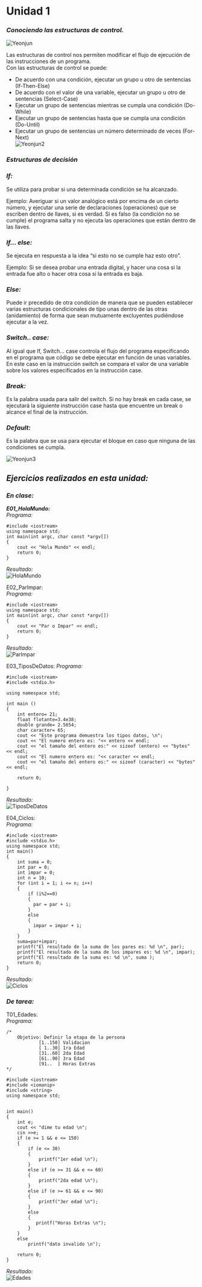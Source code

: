 # Unidad 1
### *Conociendo las estructuras de control.*  
![Yeonjun](https://i.pinimg.com/564x/9e/f7/07/9ef70774832c5225b36a6f0775e93460.jpg)  

Las estructuras de control nos permiten modificar el flujo de ejecución de las instrucciones de un programa.  
Con las estructuras de control se puede:

* De acuerdo con una condición, ejecutar un grupo u otro de sentencias (If-Then-Else)
* De acuerdo con el valor de una variable, ejecutar un grupo u otro de sentencias (Select-Case)
* Ejecutar un grupo de sentencias mientras se cumpla una condición (Do-While)
* Ejecutar un grupo de sentencias hasta que se cumpla una condición (Do-Until)
* Ejecutar un grupo de sentencias un número determinado de veces (For-Next)  
![Yeonjun2](https://i.pinimg.com/564x/2b/c1/0d/2bc10d343d59f056c0c21665bd3fe5fd.jpg)  

### *Estructuras de decisión*  
### *If:*  
Se utiliza para probar si una determinada condición se ha alcanzado.  

Ejemplo: Averiguar si un valor analógico está por encima de un cierto número, y ejecutar una serie de declaraciones (operaciones) que se escriben dentro de llaves, si es verdad. Si es falso (la condición no se cumple) el programa salta y no ejecuta las operaciones que están dentro de las llaves.

### *If… else:*  
Se ejecuta en respuesta a la idea “si esto no se cumple haz esto otro”. 

Ejemplo: Si se desea probar una entrada digital, y hacer una cosa si la entrada fue alto o hacer otra cosa si la entrada es baja.

### *Else:* 
Puede ir precedido de otra condición de manera que se pueden establecer varias estructuras condicionales de tipo unas dentro de las otras (anidamiento) de forma que sean mutuamente excluyentes pudiéndose ejecutar a la vez. 

### *Switch.. case:* 
Al igual que If, Switch... case controla el flujo del programa especificando en el programa que código se debe ejecutar en función de unas variables. En este caso en la instrucción switch se compara el valor de una variable sobre los valores especificados en la instrucción case.

### *Break:*  
Es la palabra usada para salir del switch. Si no hay break en cada case, se ejecutará la siguiente instrucción case hasta que encuentre un break o alcance el final de la instrucción.

### *Default:*  
Es la palabra que se usa para ejecutar el bloque en caso que ninguna de las condiciones se cumpla.  

![Yeonjun3](https://i.pinimg.com/564x/c6/15/e1/c615e13a375e1d466796cea4e79f2973.jpg)  

## *Ejercicios realizados en esta unidad:*  
### *En clase:*  
***E01_HolaMundo:***   
*Programa:* 
```
#include <iostream>
using namespace std;
int main(int argc, char const *argv[])
{
    cout << "Hola Mundo" << endl;
    return 0;
}
```  
*Resultado:*  
![HolaMundo](https://github.com/UP210537/UP210537_CPP/blob/master/U1/Imagenes/HolaMundo.png)  

E02_ParImpar:  
*Programa:* 
```
#include <iostream>
using namespace std;
int main(int argc, char const *argv[])
{
    cout << "Par o Impar" << endl;
    return 0;
}
```  
*Resultado:*  
![ParImpar](https://github.com/UP210537/UP210537_CPP/blob/master/U1/Imagenes/ParImpar.png)  

E03_TiposDeDatos: 
*Programa:* 
``` 
#include <iostream>
#include <stdio.h>

using namespace std;

int main ()
{
    int entero= 21;
    float flotante=3.4e38;
    double grande= 2.5654;
    char caracter= 65;
    cout << "Este programa demuestra los tipos datos, \n";
    cout << "El numero entero es: "<< entero << endl;
    cout << "el tamaño del entero es:" << sizeof (entero) << "bytes" << endl;
    cout << "El numero entero es: "<< caracter << endl;
    cout << "el tamaño del entero es:" << sizeof (caracter) << "bytes" << endl;

    return 0;

}
```  
*Resultado:*  
![TiposDeDatos](https://github.com/UP210537/UP210537_CPP/blob/master/U1/Imagenes/TiposDeDatos.png)  

E04_Ciclos:  
*Programa:* 
``` 
#include <iostream>
#include <stdio.h>
using namespace std;
int main()
{
    int suma = 0;
    int par = 0;
    int impar = 0;
    int n = 10;
    for (int i = 1; i <= n; i++)
    {
        if (i%2==0)
        {
          par = par + i;   
        }
        else
        {
          impar = impar + i;
        } 
    }
    suma=par+impar;
    printf("El resultado de la suma de los pares es: %d \n", par);
    printf("El resultado de la suma de los impares es: %d \n", impar);
    printf("El resultado de la suma es: %d \n", suma );
    return 0;
}
```  
*Resultado:*  
![Ciclos](https://github.com/UP210537/UP210537_CPP/blob/master/U1/Imagenes/Ciclos.png)  

### *De tarea:*  
T01_Edades:  
*Programa:* 
``` 
/*
    Objetivo: Definir la etapa de la persona
            [1..150] Validacion
            [ 1..30] 1ra Edad
            [31..60] 2da Edad
            [61..90] 3ra Edad
            [91..  ] Horas Extras
*/

#include <iostream>
#include <iomanip>
#include <string>
using namespace std;


int main()
{
    int e;
    cout << "dime tu edad \n";
    cin >>e;
    if (e >= 1 && e <= 150)
    {
        if (e <= 30)
        {
            printf("1er edad \n");
        }
        else if (e >= 31 && e <= 60)
        {
            printf("2da edad \n");
        }
        else if (e >= 61 && e <= 90)
        {
            printf("3er edad \n");
        }
        else
        {
           printf("Horas Extras \n"); 
        }
    }
    else
        printf("dato invalido \n");

    return 0;
}
```  
*Resultado:*  
![Edades](https://github.com/UP210537/UP210537_CPP/blob/master/U1/Imagenes/Edades.png)  